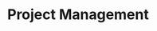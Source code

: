 ---
title: Project Management
layout: auto_contents
hide_toc: true
preamble: |
  In Project Management, you will work on a project to design and develop a program. This unit will be assessed based on the following standard:
  
  * Internal assessments (7 credits)
      * [**AS91897**: Use advanced processes to develop a digital technologies outcome](https://www.nzqa.govt.nz/nqfdocs/ncea-resource/achievements/2019/as91897.pdf) (6 credits)
  
  The standard requires you to produce a lot of documentation. It is important that you keep all of the work that you do for this unit together. Please make sure that **OneDrive** is installed on your computer, running, and connected to your Onslow College account.

  > If you lose access to your work because you saved it on a school computer and did not save it to OneDrive, **YOU WILL NOT BE GIVEN AN EXTENSION**!

  <br>
categories:
  - projman:
    category_name: Project management
    category_items:
      - the_task:
        item_name: The Task
        item_desc: An explanation of the standard and task for Term 2 and 3
        item_icon: /img/projman.svg
        item_page: task
      - resources:
        item_name:
        item_icon:
        item_desc: |
                   <a href="https://onslowcollege.sharepoint.com/:w:/s/12DTC2022/EdVOjaHd1HpLjp-Acc4Ii_EBcT-BNCVS5nxC-MnqTmRiJg?e=deHKyK">Project management portfolio</a>
        item_page:
      - processes:
        item_name: Project management processes
        item_desc: Learn to decompose a project into components
        item_icon: img/processes.svg
        item_page: processes
      - planning:
        item_name: Planning tools
        item_desc: Learn iterative development methodologies and tools
        item_icon: img/planning.svg
        item_page: planning
      - project_boards:
        item_name: Project boards
        item_desc: Create project boards to keep track of what components you work on
        item_icon: img/project-boards.svg
        item_page: project-boards
      - testing_trialling:
        item_name: Testing & trialling
        item_desc: Make sure your components work — and are the best they can be
        item_icon: /img/compsci.svg
        item_page: trialling
      - version_control:
        item_name: Version control
        item_desc: Track your iteration outcomes
        item_icon: img/versions.svg
        item_page: versions
      - implications:
        item_name: Relevant implications
        item_desc: What aspects do you need to consider relating to the project to ensure its success?
        item_icon: img/implications.svg
        item_page: implications
---